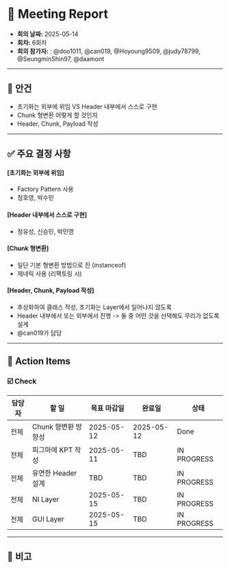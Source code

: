 # 📝 Meeting Report

- **회의 날짜:** 2025-05-14
- **회차:** 6회차
- **회의 참가자:** : @doo1011, @can019, @Hoyoung9509, @judy78799, @SeungminShin97, @daamont

---

## 📌 안건
- 초기화는 외부에 위임 VS Header 내부에서 스스로 구현
- Chunk 형변환 어떻게 할 것인지
- Header, Chunk, Payload 작성

---

## ✅ 주요 결정 사항
#### [초기화는 외부에 위임]
- Factory Pattern 사용
- 정호영, 박수민
#### [Header 내부에서 스스로 구현]
- 정유성, 신승민, 박민영
#### [Chunk 형변환]
- 일단 기본 형변환 방법으로 진 (instanceof)
- 제네릭 사용 (리팩토링 시)
#### [Header, Chunk, Payload 작성]
- 추상화하여 클래스 작성, 초기화는 Layer에서 일어나지 않도록
- Header 내부에서 또는 외부에서 진행 -> 둘 중 어떤 것을 선택해도 무리가 없도록 설계
- @can019가 담당

---

## 🔄 Action Items
### ☑️ Check
| 담당자 | 할 일 | 목표 마감일 | 완료일 | 상태 |
|--------|--------|------------|------|------|
| 전체 | Chunk 형변환 방향성 | 2025-05-12 | 2025-05-12 | Done |
| 전체 | 피그마에 KPT 작성 | 2025-05-11 | TBD | IN PROGRESS |
| 전체 | 유연한 Header 설계 | TBD | TBD | IN PROGRESS |
| 전체 | NI Layer | 2025-05-15 | TBD | IN PROGRESS |
| 전체 | GUI Layer | 2025-05-15 | TBD | IN PROGRESS |

---

## 💬 비고